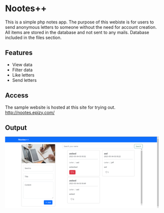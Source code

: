 # Nootes++ 
This is a simple php notes app. The purpose of this webiste is for users to send anonymous letters to someone without the need for account creation. All items are stored in the database and not sent to any mails. Database included in the files section.
## Features
* View data
* Filter data
* Like letters
* Send letters
## Access
The sample website is hosted at this site for trying out.
http://nootes.epizy.com/
## Output
![output](sample.png)
